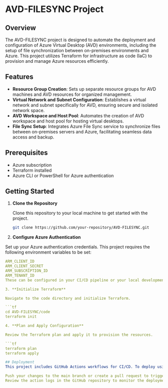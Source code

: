 # AVD-FILESYNC Project

## Overview

The AVD-FILESYNC project is designed to automate the deployment and configuration of Azure Virtual Desktop (AVD) environments, including the setup of file synchronization between on-premises environments and Azure. This project utilizes Terraform for infrastructure as code (IaC) to provision and manage Azure resources efficiently.

## Features

- **Resource Group Creation**: Sets up separate resource groups for AVD machines and AVD resources for organized management.
- **Virtual Network and Subnet Configuration**: Establishes a virtual network and subnet specifically for AVD, ensuring secure and isolated network space.
- **AVD Workspace and Host Pool**: Automates the creation of AVD workspace and host pool for hosting virtual desktops.
- **File Sync Setup**: Integrates Azure File Sync service to synchronize files between on-premises servers and Azure, facilitating seamless data access and backup.

## Prerequisites

- Azure subscription
- Terraform installed
- Azure CLI or PowerShell for Azure authentication

## Getting Started

1. **Clone the Repository**

   Clone this repository to your local machine to get started with the project.

   ```sh
   git clone https://github.com/your-repository/AVD-FILESYNC.git

2. **Configure Azure Authentication**

Set up your Azure authentication credentials. This project requires the following environment variables to be set:

```yml
ARM_CLIENT_ID
ARM_CLIENT_SECRET
ARM_SUBSCRIPTION_ID
ARM_TENANT_ID
These can be configured in your CI/CD pipeline or your local development environment.

3. **Initialize Terraform**

Navigate to the code directory and initialize Terraform.

```tf
cd AVD-FILESYNC/code
terraform init

4. **Plan and Apply Configuration**

Review the Terraform plan and apply it to provision the resources.

```tf
terraform plan
terraform apply

## Deployment
This project includes GitHub Actions workflows for CI/CD. To deploy using GitHub Actions:

Push your changes to the main branch or create a pull request to trigger the Terraform GitHub Actions workflow.
Review the action logs in the GitHub repository to monitor the deployment process.


